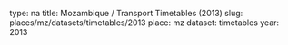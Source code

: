 type: na
title: Mozambique / Transport Timetables (2013)
slug: places/mz/datasets/timetables/2013
place: mz
dataset: timetables
year: 2013
